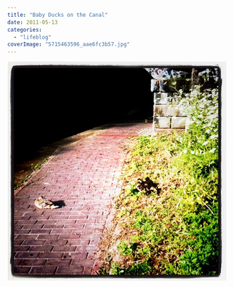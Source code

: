 ```yaml
---
title: "Baby Ducks on the Canal"
date: 2011-05-13
categories: 
  - "lifeblog"
coverImage: "5715463596_aae6fc3b57.jpg"
---
```


[![Baby Ducks on the Canal](images/5715463596_aae6fc3b57.jpg)](http://www.flickr.com/photos/davelodwig/5715463596/)

